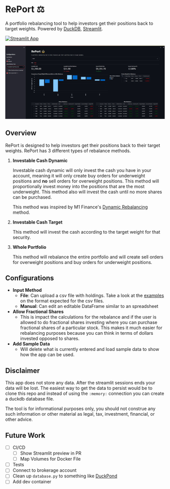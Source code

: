 # **RePort** ⚖️
A portfolio rebalancing tool to help investors get their positions back to target weights. Powered by [DuckDB](https://duckdb.org/), [Streamlit](https://streamlit.io/).

[![Streamlit App](https://static.streamlit.io/badges/streamlit_badge_black_white.svg)](https://portfolio-rebalancer.streamlit.app/)

![RePort](assets/RePort.jpg)

## **Overview**
RePort is designed to help investors get their positions back to their target weights. RePort has 3 different types of rebalance methods.

1. **Investable Cash Dynamic**
    
    Investable cash dynamic will only invest the cash you have in your account, meaning it will only create buy orders for underweight positions and **no** sell orders for overweight positions. This method will proportionally invest money into the positions that are the most underweight. This method also will invest the cash until no more shares can be purchased. 
    
    This method was inspired by M1 Finance's [Dynamic Rebalancing](https://help.m1.com/hc/en-us/articles/4404766862739-Rebalancing-#h_01FC8VVBDJCZ69HE40QK817GWK) method.

2. **Investable Cash Target**

    This method will invest the cash according to the target weight for that security.

3. **Whole Portfolio**

    This method will rebalance the entire portfolio and will create sell orders for overweight positions and buy orders for underweight positions.

## **Configurations**
- **Input Method**
    - **File**: Can upload a csv file with holdings. Take a look at the [examples](https://github.com/TylerHillery/RePort/tree/main/app/data) on the format expected for the csv files. 
    - **Manual**: Can edit an editable DataFrame similar to an spreadsheet
- **Allow Fractional Shares**
    - This is impact the calculations for the rebalance and if the user is allowed to do fractional shares investing where you can purchase fractional shares of a particular stock. This makes it much easier for rebalancing purposes because you can think in terms of dollars invested opposed to shares. 
- **Add Sample Data** 
    - Will delete what is currently entered and load sample data to show
    how the app can be used. 

## **Disclaimer**
This app does not store any data. After the streamlit sessions ends your data will be lost. The easiest way to get the data to persist would be to clone this repo and instead of using the `:memory:` connection you can create a duckdb database file. 

The tool is for informational purposes only, you should not construe any such information or other material as legal, tax, investment, financial, or other advice.


## **Future Work**
- [ ] CI/CD
    - [ ] Show Streamlit preview in PR 
    - [ ] Map Volumes for Docker File
- [ ] Tests
- [ ] Connect to brokerage account
- [ ] Clean up `database.py` to something like [DuckPond](https://github.com/petehunt/dagster-poor-mans-data-lake/blob/main/jaffle/duckpond.py)
- [ ] Add dev container
